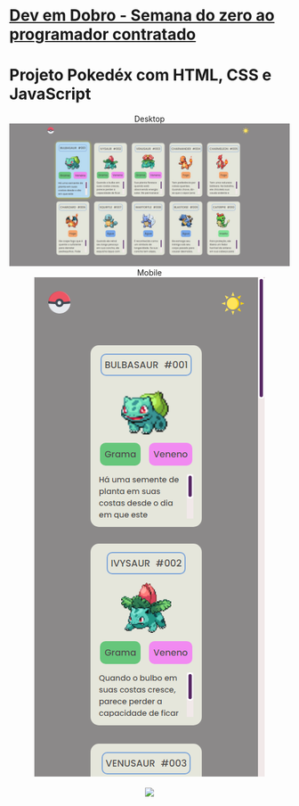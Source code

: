 # [Dev em Dobro - Semana do zero ao programador contratado](https://devemdobro.com/evento/?li10_utm_source=youtube&li10_utm_campaign=organico&li10_utm_medium=youtube&li10_utm_content=video-conteudo&li10_utm_term=video)  

# Projeto Pokedéx com HTML, CSS e JavaScript  

<div align="center"> Desktop  
<img src="https://github.com/patyfil/pokemon/blob/main/src/img/desktop1.jpg"  
<div/>

<br />
  
<div align="center"> Mobile  <br />
<img src="https://github.com/patyfil/pokemon/blob/main/src/img/mobile1.jpg"  
<div/>

<br />
<br />
<div align="center">
<img src="https://github.com/patyfil/pokemon/assets/41968938/ead25766-2bc6-4c6a-af7a-7e05a729905e" width="50%" >
<div/>
